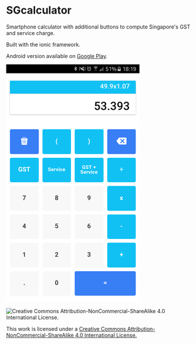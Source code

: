# SGcalculator
Smartphone calculator with additional buttons to compute Singapore's GST and service charge.

Built with the ionic framework.

Android version available on [Google Play](https://play.google.com/store/apps/details?id=com.ionicframework.sgcalculator615924).

![Screenshot 1](/resources/screenshot-1.resized.png)

![Creative Commons Attribution-NonCommercial-ShareAlike 4.0 International License.](https://licensebuttons.net/l/by-nc-sa/4.0/88x31.png)

This work is licensed under a [Creative Commons Attribution-NonCommercial-ShareAlike 4.0 International License.](http://creativecommons.org/licenses/by-nc-sa/4.0/)
